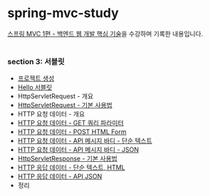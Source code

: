 # spring-mvc-study
[스프링 MVC 1편 - 백엔드 웹 개발 핵심 기술](https://www.inflearn.com/course/%EC%8A%A4%ED%94%84%EB%A7%81-mvc-1?srsltid=AfmBOooqwovo2qQ3qVEZGNJhu28TFwdIxLQQBLoAIcBfvMY6hLr0GNAh)을 수강하며 기록한 내용입니다.
<br>
<br>
### section 3: 서블릿
- [프로젝트 생성](https://github.com/j1suk1m/spring-mvc-study/commit/8123cf6a64110fadde5664dfa490c19da7f8d30e)
- [Hello 서블릿](https://github.com/j1suk1m/spring-mvc-study/commit/9c146660b1a10a47ddb8c4bcf61924cf5a8496c2)
- HttpServletRequest - 개요
- [HttpServletRequest - 기본 사용법](https://github.com/j1suk1m/spring-mvc-study/commit/b6d065fb57a25520dc26a631aeec6e8d4b458e69)
- HTTP 요청 데이터 - 개요
- [HTTP 요청 데이터 - GET 쿼리 파라미터](https://github.com/j1suk1m/spring-mvc-study/commit/82464be34a0669a2b5379f939228eeb5cf327836)
- [HTTP 요청 데이터 - POST HTML Form](https://github.com/j1suk1m/spring-mvc-study/commit/494b1cf32143c01da39f488240e5a709e1689d54)
- [HTTP 요청 데이터 - API 메시지 바디 - 단순 텍스트](https://github.com/j1suk1m/spring-mvc-study/commit/eda485657b66eac4303ad945f550830a07adda38)
- [HTTP 요청 데이터 - API 메시지 바디 - JSON](https://github.com/j1suk1m/spring-mvc-study/commit/755e209916ab6affedbd77ee4f001f08d3f7f139)
- [HttpServletResponse - 기본 사용법](https://github.com/j1suk1m/spring-mvc-study/commit/7c9f0ae1a27680779919567f5dcd25258212f9f8)
- [HTTP 응답 데이터 - 단순 텍스트, HTML](https://github.com/j1suk1m/spring-mvc-study/commit/0105b333157d021cf1a6df8f8688457013d54a6d)
- [HTTP 응답 데이터 - API JSON](https://github.com/j1suk1m/spring-mvc-study/commit/890fb32d4afe0da5780702b2ec432a2fd30c5ca6)
- 정리